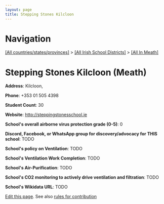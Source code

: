 ```yaml
---
layout: page
title: Stepping Stones Kilcloon
---
```

# Navigation

[[All countries/states/provinces]](../../..) > [[All Irish School Districts]](../..) > [[All In Meath]](..)

# Stepping Stones Kilcloon (Meath)

**Address**: Kilcloon,

**Phone**: +353 01 505 4398

**Student Count**: 30

**Website**: <http://steppingstonesschool.ie>

**School's overall airborne virus protection grade (0-5)**: 0

**Discord, Facebook, or WhatsApp group for discovery/advocacy for THIS school**: TODO

**School's policy on Ventilation**: TODO

**School's Ventilation Work Completion**: TODO

**School's Air-Purification**: TODO

**School's CO2 monitoring to actively drive ventilation and filtration**: TODO

**School's Wikidata URL**: TODO


[Edit this page](https://github.com/ventilate-schools/Ireland/edit/main/./Meath/Stepping_Stones_Kilcloon.md). See also [rules for contribution](../../../contribution-rules/)